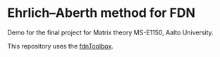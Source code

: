 # Ehrlich–Aberth method for FDN
Demo for the final project for Matrix theory MS-E1150, Aalto University. 

This repository uses the [fdnToolbox](https://github.com/SebastianJiroSchlecht/fdnToolbox). 
